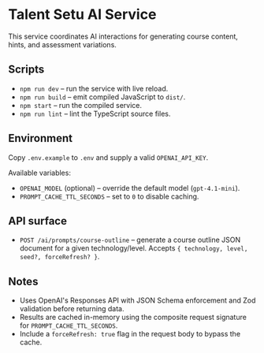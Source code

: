 # Talent Setu AI Service

This service coordinates AI interactions for generating course content, hints, and assessment variations.

## Scripts

- `npm run dev` – run the service with live reload.
- `npm run build` – emit compiled JavaScript to `dist/`.
- `npm start` – run the compiled service.
- `npm run lint` – lint the TypeScript source files.

## Environment

Copy `.env.example` to `.env` and supply a valid `OPENAI_API_KEY`.

Available variables:

- `OPENAI_MODEL` (optional) – override the default model (`gpt-4.1-mini`).
- `PROMPT_CACHE_TTL_SECONDS` – set to `0` to disable caching.

## API surface

- `POST /ai/prompts/course-outline` – generate a course outline JSON document for a given technology/level. Accepts `{ technology, level, seed?, forceRefresh? }`.

## Notes

- Uses OpenAI's Responses API with JSON Schema enforcement and Zod validation before returning data.
- Results are cached in-memory using the composite request signature for `PROMPT_CACHE_TTL_SECONDS`.
- Include a `forceRefresh: true` flag in the request body to bypass the cache.
